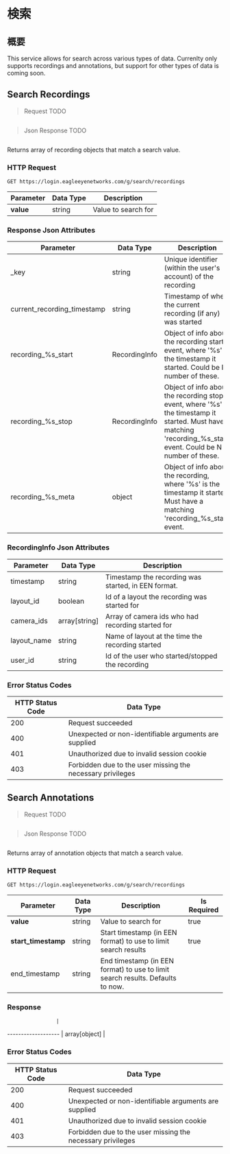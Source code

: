 # 検索

<!--===================================================================-->
## 概要

This service allows for search across various types of data. Currenlty only supports recordings and annotations, but support for other types of data is coming soon.

<!--===================================================================-->
## Search Recordings

> Request TODO

```shell
```

> Json Response TODO

```json
```

Returns array of recording objects that match a search value.

### HTTP Request

`GET https://login.eagleeyenetworks.com/g/search/recordings`

Parameter  	| Data Type   | Description   
---------  	| ----------- | -----------   
**value**   | string      | Value to search for

### Response Json Attributes

Parameter               	| Data Type     | Description
---------               	| -----------   | -----------
_key 						| string 		| Unique identifier (within the user's account) of the recording
current_recording_timestamp | string 		| Timestamp of when the current recording (if any) was started
recording_%s_start 			| RecordingInfo | Object of info about the recording start event, where '%s' is the timestamp it started. Could be N number of these.
recording_%s_stop 			| RecordingInfo | Object of info about the recording stop event, where '%s' is the timestamp it started. Must have a matching 'recording_%s_start' event. Could be N number of these.
recording_%s_meta 			| object 		| Object of info about the recording, where '%s' is the timestamp it started. Must have a matching 'recording_%s_start' event.

### RecordingInfo Json Attributes

Parameter   | Data Type     | Description
---------   | -----------   | -----------
timestamp 	| string 		| Timestamp the recording was started, in EEN format.
layout_id 	| boolean 		| Id of a layout the recording was started for
camera_ids 	| array[string] | Array of camera ids who had recording started for
layout_name | string 		| Name of layout at the time the recording started
user_id 	| string 		| Id of the user who started/stopped the recording

### Error Status Codes

HTTP Status Code    | Data Type   
------------------- | ----------- 
200 | Request succeeded
400 | Unexpected or non-identifiable arguments are supplied
401 | Unauthorized due to invalid session cookie
403 | Forbidden due to the user missing the necessary privileges

<!--===================================================================-->
## Search Annotations

> Request TODO

```shell
```

> Json Response TODO

```json
```

Returns array of annotation objects that match a search value.

### HTTP Request

`GET https://login.eagleeyenetworks.com/g/search/recordings`

Parameter  			| Data Type   | Description   			| Is Required
---------  			| ----------- | -----------   			| -----------
**value**   		| string      | Value to search for 	| true
**start_timestamp** | string      | Start timestamp (in EEN format) to use to limit search results 	| true
end_timestamp 		| string      | End timestamp (in EEN format) to use to limit search results. Defaults to now. 	| 

### Response

				    |
------------------- |
array[object] 		| 

### Error Status Codes

HTTP Status Code    | Data Type   
------------------- | ----------- 
200 | Request succeeded
400 | Unexpected or non-identifiable arguments are supplied
401 | Unauthorized due to invalid session cookie
403 | Forbidden due to the user missing the necessary privileges